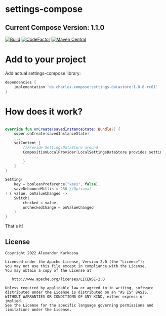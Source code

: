 # settings-compose
## Current Compose Version: 1.1.0

<a href="https://github.com/Ch4rl3x/settings-compose/actions?query=workflow%3ABuild"><img src="https://github.com/ch4rl3x/settings-compose/actions/workflows/build.yml/badge.svg" alt="Build"></a>
<a href="https://www.codefactor.io/repository/github/ch4rl3x/settings-compose"><img src="https://www.codefactor.io/repository/github/ch4rl3x/settings-compose/badge" alt="CodeFactor" /></a>
<a href="https://repo1.maven.org/maven2/de/charlex/compose/settings-datastore/"><img src="https://img.shields.io/maven-central/v/de.charlex.compose/settings-datastore" alt="Maven Central" /></a>

# Add to your project

Add actual settings-compose library:

```groovy
dependencies {
    implementation 'de.charlex.compose:settings-datastore:1.0.0-rc01'
}
```

# How does it work?

```kotlin

override fun onCreate(savedInstanceState: Bundle?) {
    super.onCreate(savedInstanceState)
    ...
    setContent {
        //Provide SettingsDataStore around
        CompositionLocalProvider(LocalSettingsDataStore provides settingsDataStore) {
            ...
        }
    }
}

```

```kotlin
Setting(
    key = booleanPreference("key1", false),
    saveDebounceMillis = 250 //Optional
) { value, onValueChanged ->
    Switch(
        checked = value,
        onCheckedChange = onValueChanged
    )
}
```

That's it!

License
--------

    Copyright 2022 Alexander Karkossa

    Licensed under the Apache License, Version 2.0 (the "License");
    you may not use this file except in compliance with the License.
    You may obtain a copy of the License at

       http://www.apache.org/licenses/LICENSE-2.0

    Unless required by applicable law or agreed to in writing, software
    distributed under the License is distributed on an "AS IS" BASIS,
    WITHOUT WARRANTIES OR CONDITIONS OF ANY KIND, either express or implied.
    See the License for the specific language governing permissions and
    limitations under the License.
